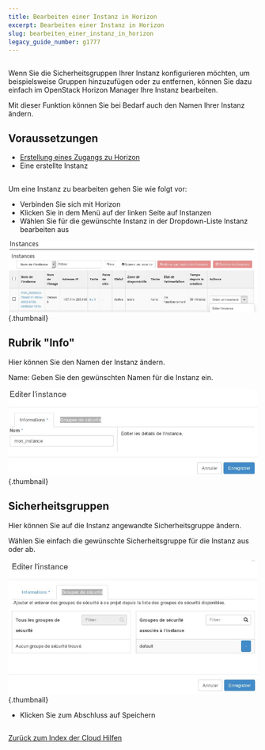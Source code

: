 ```yaml
---
title: Bearbeiten einer Instanz in Horizon
excerpt: Bearbeiten einer Instanz in Horizon
slug: bearbeiten_einer_instanz_in_horizon
legacy_guide_number: g1777
---
```



## 
Wenn Sie die Sicherheitsgruppen Ihrer Instanz konfigurieren möchten, um beispielsweise Gruppen hinzuzufügen oder zu entfernen, können Sie dazu einfach im OpenStack Horizon Manager Ihre Instanz bearbeiten.

Mit dieser Funktion können Sie bei Bedarf auch den Namen Ihrer Instanz ändern.


## Voraussetzungen

- [Erstellung eines Zugangs zu Horizon]({legacy}1773)
- Eine erstellte Instanz




## 
Um eine Instanz zu bearbeiten gehen Sie wie folgt vor:


- Verbinden Sie sich mit Horizon
- Klicken Sie in dem Menü auf der linken Seite auf Instanzen
- Wählen Sie für die gewünschte Instanz in der Dropdown-Liste Instanz bearbeiten aus



![](images/img_2647.jpg){.thumbnail}

## Rubrik "Info"
Hier können Sie den Namen der Instanz ändern.

Name: Geben Sie den gewünschten Namen für die Instanz ein.

![](images/img_2649.jpg){.thumbnail}

## Sicherheitsgruppen
Hier können Sie auf die Instanz angewandte Sicherheitsgruppe ändern.

Wählen Sie einfach die gewünschte Sicherheitsgruppe für die Instanz aus oder ab.

![](images/img_2648.jpg){.thumbnail}

- Klicken Sie zum Abschluss auf Speichern




## 
[Zurück zum Index der Cloud Hilfen]({legacy}1785)

